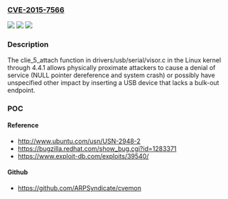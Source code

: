 ### [CVE-2015-7566](https://cve.mitre.org/cgi-bin/cvename.cgi?name=CVE-2015-7566)
![](https://img.shields.io/static/v1?label=Product&message=n%2Fa&color=blue)
![](https://img.shields.io/static/v1?label=Version&message=%3D%20n%2Fa%20&color=brighgreen)
![](https://img.shields.io/static/v1?label=Vulnerability&message=n%2Fa&color=brighgreen)

### Description

The clie_5_attach function in drivers/usb/serial/visor.c in the Linux kernel through 4.4.1 allows physically proximate attackers to cause a denial of service (NULL pointer dereference and system crash) or possibly have unspecified other impact by inserting a USB device that lacks a bulk-out endpoint.

### POC

#### Reference
- http://www.ubuntu.com/usn/USN-2948-2
- https://bugzilla.redhat.com/show_bug.cgi?id=1283371
- https://www.exploit-db.com/exploits/39540/

#### Github
- https://github.com/ARPSyndicate/cvemon

